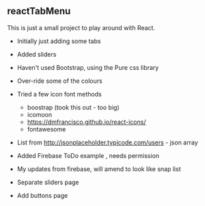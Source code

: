 ## reactTabMenu

This is just a small project to play around with React.

- Initially just adding some tabs
- Added sliders
- Haven't used Bootstrap, using the Pure css library
- Over-ride some of the colours
- Tried a few icon font methods
    - boostrap (took this out - too big)
    - icomoon
    - https://dmfrancisco.github.io/react-icons/
    - fontawesome

- List from http://jsonplaceholder.typicode.com/users - json array
- Added Firebase ToDo example , needs permission
- My updates from firebase, will amend to look like snap list
- Separate sliders page
- Add buttons page
